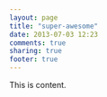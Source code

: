```yaml
---
layout: page
title: "super-awesome"
date: 2013-07-03 12:23
comments: true
sharing: true
footer: true
---
```


This is content.
